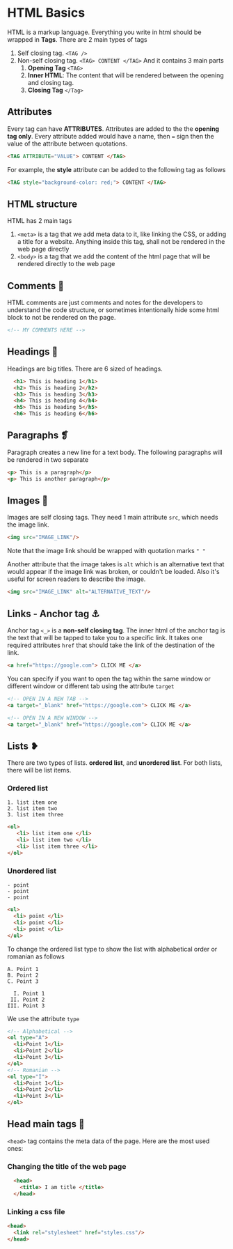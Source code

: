 # HTML Basics

HTML is a markup language. Everything you write in html should be wrapped in **Tags**. There are 2 main types of tags

1. Self closing tag. `<TAG />`
2. Non-self closing tag. `<TAG> CONTENT </TAG>` And it contains 3 main parts
   1. **Opening Tag** `<TAG>`
   2. **Inner HTML**: The content that will be rendered between the opening and closing tag.
   3. **Closing Tag** `</Tag>`

## Attributes

Every tag can have **ATTRIBUTES**. Attributes are added to the the **opening tag only**.
Every attribute added would have a name, then `=` sign then the value of the attribute between quotations.

```html
<TAG ATTRIBUTE="VALUE"> CONTENT </TAG>
```

For example, the **style** attribute can be added to the following tag as follows

```html
<TAG style="background-color: red;"> CONTENT </TAG>
```

## HTML structure

HTML has 2 main tags

1. `<meta>` is a tag that we add meta data to it, like linking the CSS, or adding a title for a website. Anything inside this tag, shall not be rendered in the web page directly
2. `<body>` is a tag that we add the content of the html page that will be rendered directly to the web page

## Comments 💬

HTML comments are just comments and notes for the developers to understand the code structure, or sometimes intentionally hide some html block to not be rendered on the page.

```html
<!-- MY COMMENTS HERE -->
```

## Headings 📰

Headings are big titles. There are 6 sized of headings.

```html
  <h1> This is heading 1</h1>
  <h2> This is heading 2</h2>
  <h3> This is heading 3</h3>
  <h4> This is heading 4</h4>
  <h5> This is heading 5</h5>
  <h6> This is heading 6</h6>
```

## Paragraphs ❡

Paragraph creates a new line for a text body.
The following paragraphs will be rendered in two separate

```html
<p> This is a paragraph</p>
<p> This is another paragraph</p>
```

## Images 🌁

Images are self closing tags. They need 1 main attribute `src`, which needs the image link.

```html
<img src="IMAGE_LINK"/>
```

Note that the image link should be wrapped with quotation marks `" "`

Another attribute that the image takes is `alt` which is an alternative text that would appear if the image link was broken, or couldn't be loaded. Also it's useful for screen readers to describe the image.

```html
<img src="IMAGE_LINK" alt="ALTERNATIVE_TEXT"/>
```

## Links - Anchor tag ⚓️

Anchor tag `<_>` is a **non-self closing tag**. The inner html of the anchor tag is the text that will be tapped to take you to a specific link. It takes one required attributes `href` that should take the link of the destination of the link.

```html
<a href="https://google.com"> CLICK ME </a>
```

You can specify if you want to open the tag within the same window or different window or different tab using the attribute `target`

```html
<!-- OPEN IN A NEW TAB -->
<a target="_blank" href="https://google.com"> CLICK ME </a>

<!-- OPEN IN A NEW WINDOW -->
<a target="_blank" href="https://google.com"> CLICK ME </a>
```

## Lists ❥

There are two types of lists. **ordered list**, and **unordered list**. For both lists, there will be list items.

### Ordered list

```
1. list item one
2. list item two
3. list item three
```

```html
<ol>
   <li> list item one </li>
   <li> list item two </li>
   <li> list item three </li>
</ol>
```

### Unordered list

```
- point
- point
- point
```

```html
<ul>
  <li> point </li>
  <li> point </li>
  <li> point </li>
</ul>
```

To change the ordered list type to show the list with alphabetical order or romanian as follows

```
A. Point 1
B. Point 2
C. Point 3

  I. Point 1
 II. Point 2
III. Point 3
```

We use the attribute `type`

```html
<!-- Alphabetical -->
<ol type="A">
  <li>Point 1</li>
  <li>Point 2</li>
  <li>Point 3</li>
</ol>
<!-- Romanian -->
<ol type="I">
  <li>Point 1</li>
  <li>Point 2</li>
  <li>Point 3</li>
</ol>
```

## Head main tags 🧠

`<head>` tag contains the meta data of the page. Here are the most used ones:

### Changing the title of the web page

```html
  <head>
    <title> I am title </title>
  </head>
```

### Linking a css file

```html
<head>
  <link rel="stylesheet" href="styles.css"/>
</head>
```
